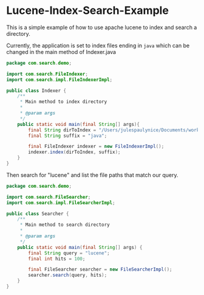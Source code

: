 Lucene-Index-Search-Example
===========================

This is a simple example of how to use apache lucene to index and search a directory.

Currently, the application is set to index files ending in `java` which can be changed in the main method of Indexer.java
```java
package com.search.demo;

import com.search.FileIndexer;
import com.search.impl.FileIndexerImpl;

public class Indexer {
    /**
     * Main method to index directory
     *
     * @param args
     */
    public static void main(final String[] args){
        final String dirToIndex = "/Users/julespaulynice/Documents/workspace";
        final String suffix = "java";

        final FileIndexer indexer = new FileIndexerImpl();
        indexer.index(dirToIndex, suffix);
    }
}
```

Then search for "lucene" and list the file paths that match our query.

```java
package com.search.demo;

import com.search.FileSearcher;
import com.search.impl.FileSearcherImpl;

public class Searcher {
    /**
     * Main method to search directory
     *
     * @param args
     */
    public static void main(final String[] args) {
        final String query = "lucene";
        final int hits = 100;

        final FileSearcher searcher = new FileSearcherImpl();
        searcher.search(query, hits);
    }
}
```
